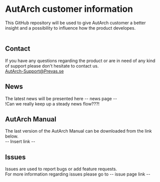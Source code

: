 # AutArch customer information
This GitHub repository will be used to give AutArch customer a better insight and a possibility to influence how the product developes.
<br/>
<br/>
## Contact
If you have any questions regarding the product or are in need of any kind of support please don't hesitate to contact us.  
AutArch-Support@Prevas.se
<br/>
## News
The latest news will be presented here -- news page --  
!Can we really keep up a steady news flow???!
<br/>
## AutArch Manual
The last version of the AutArch Manual can be downloaded from the link below.  
-- Insert link --
<br/>
## Issues
Issues are used to report bugs or add feature requests.  
For more information regarding issues please go to -- issue page link --
<br/>
